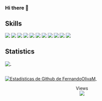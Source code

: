 ### Hi there 👋

<!--
**feroliv4z/feroliv4z** is a ✨ _special_ ✨ repository because its `README.md` (this file) appears on your GitHub profile.

Here are some ideas to get you started:

- 🔭 I’m currently working on ...
- 🌱 I’m currently learning ...
- 👯 I’m looking to collaborate on ...
- 🤔 I’m looking for help with ...
- 💬 Ask me about ...
- 📫 How to reach me: ...
- 😄 Pronouns: ...
- ⚡ Fun fact: ...
-->
## Skills
<img src="https://img.shields.io/badge/-C%23-blueviolet" /> <img src="https://img.shields.io/badge/-C%2B%2B-blue" /> <img src= "https://img.shields.io/badge/-C-grey"/> <img src="https://img.shields.io/badge/-Java-orange" /> <img src = "https://img.shields.io/badge/-Basic-lightblue"/>
<img src="https://img.shields.io/badge/-PHP-ff69b4" /> <img src="https://img.shields.io/badge/-Python-f0de6c" /> <img src= "https://img.shields.io/badge/-ASM-grey"/> <img src="https://img.shields.io/badge/-JS-yellow" /> <img src="https://img.shields.io/badge/-HTML-red" /> <img src="https://img.shields.io/badge/-CSS-green" />

## Statistics
<a href="https://github.com/FernandoOlivaM/github-readme-stats">
  <img align="center" src="https://github-readme-stats.vercel.app/api/top-langs/?username=FernandoOlivaM&layout=compact&theme=great-gatsby" />
</a> &nbsp;&nbsp;&nbsp;&nbsp;&nbsp;&nbsp;&nbsp;&nbsp;&nbsp;&nbsp;&nbsp;&nbsp;

<br><a href="https://github.com/FernandoOlivaM/github-readme-stats">
  <img align="center" src="https://github-readme-stats.vercel.app/api?username=
                           &show_icons=true&include_all_commits=true&theme=great-gatsby&line_height=27" alt="Estadísticas de Github de FernandoOlivaM" />
</a> &nbsp;

<p align="center"> 
  Views<br>
  <img src="https://profile-counter.glitch.me/sagar-viradiya/count.svg" />
</p>
